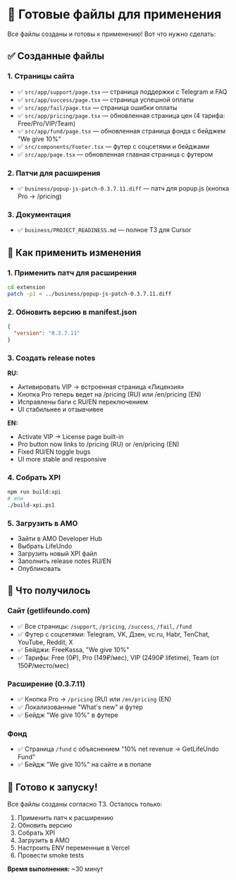 # 🚀 Готовые файлы для применения

Все файлы созданы и готовы к применению! Вот что нужно сделать:

## ✅ Созданные файлы

### 1. Страницы сайта
- ✅ `src/app/support/page.tsx` — страница поддержки с Telegram и FAQ
- ✅ `src/app/success/page.tsx` — страница успешной оплаты
- ✅ `src/app/fail/page.tsx` — страница ошибки оплаты  
- ✅ `src/app/pricing/page.tsx` — обновленная страница цен (4 тарифа: Free/Pro/VIP/Team)
- ✅ `src/app/fund/page.tsx` — обновленная страница фонда с бейджем "We give 10%"
- ✅ `src/components/Footer.tsx` — футер с соцсетями и бейджами
- ✅ `src/app/page.tsx` — обновленная главная страница с футером

### 2. Патчи для расширения
- ✅ `business/popup-js-patch-0.3.7.11.diff` — патч для popup.js (кнопка Pro → /pricing)

### 3. Документация
- ✅ `business/PROJECT_READINESS.md` — полное ТЗ для Cursor

## 🔧 Как применить изменения

### 1. Применить патч для расширения
```bash
cd extension
patch -p1 < ../business/popup-js-patch-0.3.7.11.diff
```

### 2. Обновить версию в manifest.json
```json
{
  "version": "0.3.7.11"
}
```

### 3. Создать release notes
**RU:**
- Активировать VIP → встроенная страница «Лицензия»
- Кнопка Pro теперь ведет на /pricing (RU) или /en/pricing (EN)
- Исправлены баги с RU/EN переключением
- UI стабильнее и отзывчивее

**EN:**
- Activate VIP → License page built-in
- Pro button now links to /pricing (RU) or /en/pricing (EN)
- Fixed RU/EN toggle bugs
- UI more stable and responsive

### 4. Собрать XPI
```bash
npm run build:xpi
# или
./build-xpi.ps1
```

### 5. Загрузить в AMO
- Зайти в AMO Developer Hub
- Выбрать LifeUndo
- Загрузить новый XPI файл
- Заполнить release notes RU/EN
- Опубликовать

## 🎯 Что получилось

### Сайт (getlifeundo.com)
- ✅ Все страницы: `/support`, `/pricing`, `/success`, `/fail`, `/fund`
- ✅ Футер с соцсетями: Telegram, VK, Дзен, vc.ru, Habr, TenChat, YouTube, Reddit, X
- ✅ Бейджи: FreeKassa, "We give 10%"
- ✅ Тарифы: Free (0₽), Pro (149₽/мес), VIP (2490₽ lifetime), Team (от 150₽/место/мес)

### Расширение (0.3.7.11)
- ✅ Кнопка Pro → `/pricing` (RU) или `/en/pricing` (EN)
- ✅ Локализованные "What's new" и футер
- ✅ Бейдж "We give 10%" в футере

### Фонд
- ✅ Страница `/fund` с объяснением "10% net revenue → GetLifeUndo Fund"
- ✅ Бейдж "We give 10%" на сайте и в попапе

## 🚀 Готово к запуску!

Все файлы созданы согласно ТЗ. Осталось только:
1. Применить патч к расширению
2. Обновить версию
3. Собрать XPI
4. Загрузить в AMO
5. Настроить ENV переменные в Vercel
6. Провести smoke tests

**Время выполнения:** ~30 минут










